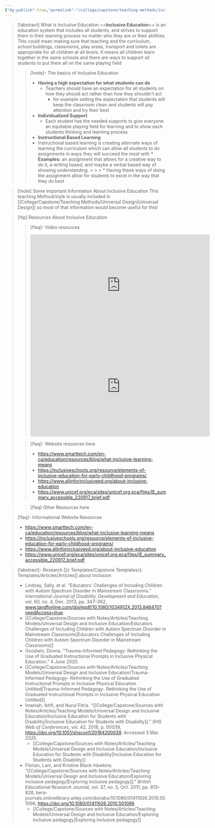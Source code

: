 ```yaml
---
{"dg-publish":true,"permalink":"/college/capstone/teaching-methods/inclusive-education/","tags":["project","capstone","Inclusion","inclusive-education"]}
---
```


 
> [!abstract] What is Inclusive Education
> ==**Inclusive Education**== is an education system that includes all students, and strives to support them in their learning process no matter who they are or their abilities. This could mean making sure that teaching and the curriculum, school buildings, classrooms, play areas, transport and toilets are appropriate for all children at all levels.
 >   It means all children learn together in the same schools and there are ways to support all students to put them all on the same playing field
> >[!note]-  The basics of Inclusive Education
> >* **Having a high expectation for what students can do**
 > >	* Teachers should have an expectation for all students on how they should act rather than how they shouldn't act 
>  >		* for example setting the expectation that students will keep the classroom clean and students will pay attention and try their best
> >* **Individualized Support**
 > >	* Each student has the needed supports to give everyone an equitable playing field for learning and to show each students thinking and learning process
>  >* **Instructional Based Learning**
> >	* Instructional based learning is creating alternate ways of learning the curriculum which can allow all students to do assignments in ways they will succeed the most with
 > >		* **Examples:** an assignment that allows for a creative way to do it, a writing based, and maybe a verbal based way of showing understanding. > > >			* Having these ways of doing the assignment allow for students to excel in the way that they do best

>[!note] Some Important Information About Inclusive Education
>This teaching Method/style is usually included in [[College/Capstone/Teaching Methods/Universal Design\|Universal Design]] so most of that information would become useful for this!

>[!tip] Resources About Inclusive Education
>>[!faq]- Video resources
>><iframe width="560" height="315" src="https://www.youtube.com/embed/yHE3Lklix3I?si=ged0FEB9NUFejJLD" title="YouTube video player" frameborder="0" allow="accelerometer; autoplay; clipboard-write; encrypted-media; gyroscope; picture-in-picture; web-share" referrerpolicy="strict-origin-when-cross-origin" allowfullscreen></iframe>
>> <iframe width="560" height="315" src="https://www.youtube.com/embed/7euYspGvBsY?si=GpHVkBSp3O--9Vlt" title="YouTube video player" frameborder="0" allow="accelerometer; autoplay; clipboard-write; encrypted-media; gyroscope; picture-in-picture; web-share" referrerpolicy="strict-origin-when-cross-origin" allowfullscreen></iframe>
>
>>[!faq]- Website resources here
>> * https://www.smarttech.com/en-ca/education/resources/blog/what-inclusive-learning-means
>> * https://inclusiveschools.org/resource/elements-of-inclusive-education-for-early-childhood-programs/
>> * https://www.allinforinclusiveed.org/about-inclusive-education
>> * https://www.unicef.org/eca/sites/unicef.org.eca/files/IE_summary_accessible_220917_brief.pdf
>
>> [!faq] Other Resources here


> [!faq]- Informational Website Resources
>* https://www.smarttech.com/en-ca/education/resources/blog/what-inclusive-learning-means
>* https://inclusiveschools.org/resource/elements-of-inclusive-education-for-early-childhood-programs/
>* https://www.allinforinclusiveed.org/about-inclusive-education
>* https://www.unicef.org/eca/sites/unicef.org.eca/files/IE_summary_accessible_220917_brief.pdf

>[!abstract]- Research [[z Templates/Capstone Templates/z Templates/Articles\|Articles]] about Inclusion
>*  Lindsay, Sally, et al. “Educators’ Challenges of Including Children with Autism Spectrum Disorder in Mainstream Classrooms.” _International Journal of Disability, Development and Education_, vol. 60, no. 4, Dec. 2013, pp. 347–362, www.tandfonline.com/doi/epdf/10.1080/1034912X.2013.846470?needAccess=true.
>	* [[College/Capstone/Sources with Notes/Articles/Teaching Models/Universal Design and Inclusive Education/Educators Challenges of Including Children with Autism Spectrum Disorder in Mainstream Classrooms\|Educators Challenges of Including Children with Autism Spectrum Disorder in Mainstream Classrooms]]
>*  Goodwin, Donna. “Trauma-Informed Pedagogy: Rethinking the Use of Graduated Instructional Prompts in Inclusive Physical Education.” 4 June 2020.
>	* [[College/Capstone/Sources with Notes/Articles/Teaching Models/Universal Design and Inclusive Education/Trauma-Informed  Pedagogy- Rethinking the Use of Graduated  Instructional Prompts in Inclusive Physical  Education Untitled\|Trauma-Informed  Pedagogy- Rethinking the Use of Graduated  Instructional Prompts in Inclusive Physical  Education Untitled]]
> * Imaniah, Ikhfi, and Nurul Fitria. “[[College/Capstone/Sources with Notes/Articles/Teaching Models/Universal Design and Inclusive Education/Inclusive Education for Students with Disability\|Inclusive Education for Students with Disability]].” _SHS Web of Conferences_, vol. 42, 2018, p. 00039, https://doi.org/10.1051/shsconf/20184200039. Accessed 3 Mar. 2025.
> 	* [[College/Capstone/Sources with Notes/Articles/Teaching Models/Universal Design and Inclusive Education/Inclusive Education for Students with Disability\|Inclusive Education for Students with Disability]]
>  * Florian, Lani, and Kristine Black-Hawkins. “[[College/Capstone/Sources with Notes/Articles/Teaching Models/Universal Design and Inclusive Education/Exploring inclusive pedagogy\|Exploring inclusive pedagogy]].” _British Educational Research Journal_, vol. 37, no. 5, Oct. 2011, pp. 813–828, bera-journals.onlinelibrary.wiley.com/doi/abs/10.1080/01411926.2010.501096, https://doi.org/10.1080/01411926.2010.501096.
> 	 * [[College/Capstone/Sources with Notes/Articles/Teaching Models/Universal Design and Inclusive Education/Exploring inclusive pedagogy\|Exploring inclusive pedagogy]]